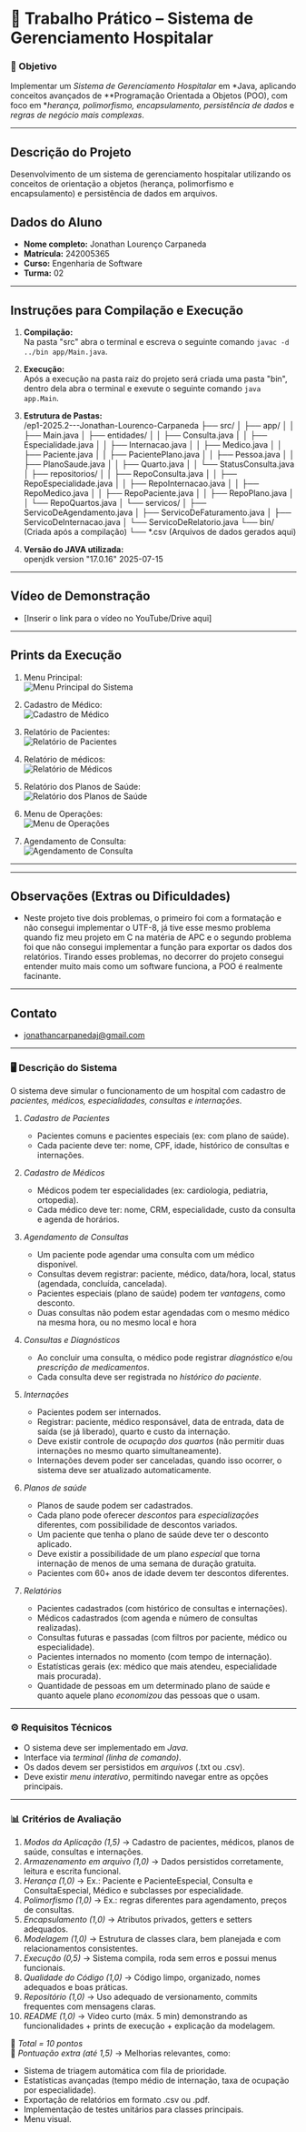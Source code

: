# 🏥 Trabalho Prático – Sistema de Gerenciamento Hospitalar  

### 🎯 Objetivo  
Implementar um *Sistema de Gerenciamento Hospitalar* em *Java, aplicando conceitos avançados de **Programação Orientada a Objetos (POO), com foco em **herança, polimorfismo, encapsulamento, persistência de dados* e *regras de negócio mais complexas*.  

---
## Descrição do Projeto

Desenvolvimento de um sistema de gerenciamento hospitalar utilizando os conceitos de orientação a objetos (herança, polimorfismo e encapsulamento) e persistência de dados em arquivos.

## Dados do Aluno

- **Nome completo:** Jonathan Lourenço Carpaneda
- **Matrícula:** 242005365
- **Curso:** Engenharia de Software
- **Turma:** 02

---

## Instruções para Compilação e Execução

1. **Compilação:**  
   Na pasta "src" abra o terminal e escreva o seguinte comando  `javac -d ../bin app/Main.java`.

2. **Execução:**  
   Após a execução na pasta raiz do projeto será criada uma pasta "bin", dentro dela abra o terminal e exevute o seguinte comando `java app.Main`.

3. **Estrutura de Pastas:**  
   /ep1-2025.2---Jonathan-Lourenco-Carpaneda
   ├── src/
   │   ├── app/
   │   │   ├── Main.java
   │   ├── entidades/
   │   │   ├── Consulta.java
   │   │   ├── Especialidade.java
   │   │   ├── Internacao.java
   │   │   ├── Medico.java
   │   │   ├── Paciente.java
   │   │   ├── PacientePlano.java
   │   │   ├── Pessoa.java
   │   │   ├── PlanoSaude.java
   │   │   ├── Quarto.java
   │   │   └── StatusConsulta.java
   │   ├── repositorios/
   │   │   ├── RepoConsulta.java
   │   │   ├── RepoEspecialidade.java
   │   │   ├── RepoInternacao.java
   │   │   ├── RepoMedico.java
   │   │   ├── RepoPaciente.java
   │   │   ├── RepoPlano.java
   │   │   └── RepoQuartos.java
   │   └── servicos/
   │       ├── ServicoDeAgendamento.java
   │       ├── ServicoDeFaturamento.java
   │       ├── ServicoDeInternacao.java
   │       └── ServicoDeRelatorio.java
   └── bin/                (Criada após a compilação)
       └── *.csv           (Arquivos de dados gerados aqui)

3. **Versão do JAVA utilizada:**  
   openjdk version "17.0.16" 2025-07-15

---

## Vídeo de Demonstração

- [Inserir o link para o vídeo no YouTube/Drive aqui]

---

## Prints da Execução

1. Menu Principal:  
   ![Menu Principal do Sistema](./prints/Menu_Principal.png)

2. Cadastro de Médico:  
   ![Cadastro de Médico](./prints/Cadastro_De_Medico.png)

3. Relatório de Pacientes:  
   ![Relatório de Pacientes](./prints/Relatorio_De_Pacientes.png)

4. Relatório de médicos:  
   ![Relatório de Médicos](./prints/Relatorio_De_Medicoss.png)

5. Relatório dos Planos de Saúde:  
   ![Relatório dos Planos de Saúde](./prints/Relatorio_De_Planos.png)

5. Menu de Operações:  
   ![Menu de Operações](./prints/Menu_De_Operacoes.png)

5. Agendamento de Consulta:  
   ![Agendamento de Consulta](./prints/Agendamento.png)

---

---

## Observações (Extras ou Dificuldades)

- Neste projeto tive dois problemas, o primeiro foi com a formatação e não consegui implementar o UTF-8, já tive esse mesmo problema quando fiz meu projeto em C na matéria de APC e o segundo problema foi que não consegui implementar a função para exportar os dados dos relatórios. Tirando esses problemas, no decorrer do projeto consegui entender muito mais como um software funciona, a POO é realmente facinante.

---

## Contato

- jonathancarpanedaj@gmail.com

---

### 🖥️ Descrição do Sistema  

O sistema deve simular o funcionamento de um hospital com cadastro de *pacientes, médicos, especialidades, consultas e internações*.  

1. *Cadastro de Pacientes*  
   - Pacientes comuns e pacientes especiais (ex: com plano de saúde).  
   - Cada paciente deve ter: nome, CPF, idade, histórico de consultas e internações.  

2. *Cadastro de Médicos*  
   - Médicos podem ter especialidades (ex: cardiologia, pediatria, ortopedia).  
   - Cada médico deve ter: nome, CRM, especialidade, custo da consulta e agenda de horários.  

3. *Agendamento de Consultas*  
   - Um paciente pode agendar uma consulta com um médico disponível.  
   - Consultas devem registrar: paciente, médico, data/hora, local, status (agendada, concluída, cancelada).  
   - Pacientes especiais (plano de saúde) podem ter *vantagens*, como desconto.  
   - Duas consultas não podem estar agendadas com o mesmo médico na mesma hora, ou no mesmo local e hora

4. *Consultas e Diagnósticos*  
   - Ao concluir uma consulta, o médico pode registrar *diagnóstico* e/ou *prescrição de medicamentos*.  
   - Cada consulta deve ser registrada no *histórico do paciente*.  

5. *Internações*  
   - Pacientes podem ser internados.  
   - Registrar: paciente, médico responsável, data de entrada, data de saída (se já liberado), quarto e custo da internação.  
   - Deve existir controle de *ocupação dos quartos* (não permitir duas internações no mesmo quarto simultaneamente).  
   - Internações devem poder ser canceladas, quando isso ocorrer, o sistema deve ser atualizado automaticamente.

6. *Planos de saúde*    
   -  Planos de saude podem ser cadastrados.
   -  Cada plano pode oferecer *descontos* para *especializações* diferentes, com possibilidade de descontos variados.
   -  Um paciente que tenha o plano de saúde deve ter o desconto aplicado.
   -  Deve existir a possibilidade de um plano *especial* que torna internação de menos de uma semana de duração gratuita.
   -  Pacientes com 60+ anos de idade devem ter descontos diferentes.

7. *Relatórios*  
   - Pacientes cadastrados (com histórico de consultas e internações).  
   - Médicos cadastrados (com agenda e número de consultas realizadas).  
   - Consultas futuras e passadas (com filtros por paciente, médico ou especialidade).  
   - Pacientes internados no momento (com tempo de internação).  
   - Estatísticas gerais (ex: médico que mais atendeu, especialidade mais procurada).  
   - Quantidade de pessoas em um determinado plano de saúde e quanto aquele plano *economizou* das pessoas que o usam.  


---

### ⚙️ Requisitos Técnicos  
- O sistema deve ser implementado em *Java*.  
- Interface via *terminal (linha de comando)*.  
- Os dados devem ser persistidos em *arquivos* (.txt ou .csv).  
- Deve existir *menu interativo*, permitindo navegar entre as opções principais.  

---

### 📊 Critérios de Avaliação  

1. *Modos da Aplicação (1,5)* → Cadastro de pacientes, médicos, planos de saúde, consultas e internações.  
2. *Armazenamento em arquivo (1,0)* → Dados persistidos corretamente, leitura e escrita funcional.  
3. *Herança (1,0)* → Ex.: Paciente e PacienteEspecial, Consulta e ConsultaEspecial, Médico e subclasses por especialidade.  
4. *Polimorfismo (1,0)* → Ex.: regras diferentes para agendamento, preços de consultas.
5. *Encapsulamento (1,0)* → Atributos privados, getters e setters adequados.  
6. *Modelagem (1,0)* → Estrutura de classes clara, bem planejada e com relacionamentos consistentes.  
7. *Execução (0,5)* → Sistema compila, roda sem erros e possui menus funcionais.  
8. *Qualidade do Código (1,0)* → Código limpo, organizado, nomes adequados e boas práticas.  
9. *Repositório (1,0)* → Uso adequado de versionamento, commits frequentes com mensagens claras.  
10. *README (1,0)* → Vídeo curto (máx. 5 min) demonstrando as funcionalidades + prints de execução + explicação da modelagem.  

🔹 *Total = 10 pontos*  
🔹 *Pontuação extra (até 1,5)* → Melhorias relevantes, como:  
- Sistema de triagem automática com fila de prioridade.  
- Estatísticas avançadas (tempo médio de internação, taxa de ocupação por especialidade).  
- Exportação de relatórios em formato .csv ou .pdf.  
- Implementação de testes unitários para classes principais.  
- Menu visual.
